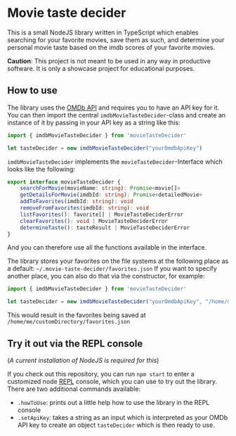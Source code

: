 # Movie taste decider

This is a small NodeJS library written in TypeScript which enables searching for your favorite movies, save them as such, and determine your personal movie taste based on the imdb scores of your favorite movies.

**Caution**: This project is not meant to be used in any way in productive software. It is only a showcase project for educational purposes.

## How to use

The library uses the [OMDb API](https://www.omdbapi.com/) and requires you to have an API key for it.
You can then import the central `imdbMovieTasteDecider`-class and create an instance of it by passing in your API key as a string like this:

```typescript
import { imdbMovieTasteDecider } from 'movieTasteDecider'

let tasteDecider = new imdbMovieTasteDecider("yourOmdbApiKey")
```

`imdbMovieTasteDecider` implements the `movieTasteDecider`-Interface which looks like the following:

```typescript
export interface movieTasteDecider {
    searchForMovie(movieName: string): Promise<movie[]>
    getDetailsForMovie(imdbId: string): Promise<detailedMovie>
    addToFavorites(imdbId: string): void
    removeFromFavorites(imdbId: string): void
    listFavorites(): favorite[] | MovieTasteDeciderError
    clearFavorites(): void | MovieTasteDeciderError
    determineTaste(): tasteResult | MovieTasteDeciderError
}
```

And you can therefore use all the functions available in the interface.

The library stores your favorites on the file systems at the following place as a default: `~/.movie-taste-decider/favorites.json`
If you want to specify another place, you can also do that via the constructor, for example:

```typescript
import { imdbMovieTasteDecider } from 'movieTasteDecider'

let tasteDecider = new imdbMovieTasteDecider("yourOmdbApiKey", "/home/me/customDirectory")
```

This would result in the favorites being saved at `/home/me/customDirectory/favorites.json`

## Try it out via the REPL console

(*A current installation of NodeJS is required for this*)

If you check out this repository, you can run `npm start` to enter a customized node [REPL](https://nodejs.org/api/repl.html) console, which you can use to try out the library.
There are two additional commands available:

* `.howToUse`: prints out a little help how to use the library in the REPL console
* `.setApiKey`: takes a string as an input which is interpreted as your OMDb API key to create an object `tasteDecider` which is then ready to use.
